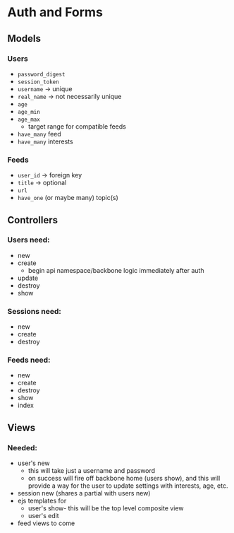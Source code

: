 # Auth and Forms

## Models

### Users
- `password_digest`
- `session_token`
- `username` -> unique
- `real_name` -> not necessarily unique
- `age`
- `age_min`
- `age_max`
    - target range for compatible feeds
- `have_many` feed
- `have_many` interests

### Feeds
- `user_id` -> foreign key
- `title` -> optional
- `url`
- `have_one` (or maybe many) topic(s)

## Controllers

### Users need:
- new
- create
    - begin api namespace/backbone logic immediately after auth
- update
- destroy
- show

### Sessions need:
- new
- create
- destroy

### Feeds need:
- new
- create
- destroy
- show
- index

## Views

### Needed:
- user's new
    - this will take just a username and password
    - on success will fire off backbone home (users show), and this will provide a way for the user to update settings with interests, age, etc. 
- session new (shares a partial with users new)
- ejs templates for
    - user's show- this will be the top level composite view
    - user's edit
- feed views to come 